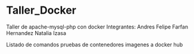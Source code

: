 # Taller_Docker
Taller de apache-mysql-php con docker
Integrantes:
Andres Felipe Farfan Hernandez
Natalia Izasa 

Listado de comandos
pruebas de contenedores 
imagenes a docker hub
